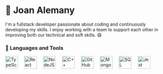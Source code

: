 # 🚀 Joan Alemany

I'm a fullstack developer passionate about coding and continuously developing my skills. I enjoy working with a team to support each other in improving both our technical and soft skills. 😄

### 🧰 Languages and Tools

<div style="display: flex; gap: 20px;">
  <img alt="TypeScript" width="40px" src="https://cdn.jsdelivr.net/gh/devicons/devicon/icons/typescript/typescript-plain.svg" />
  <img alt="React" width="40px" src="https://cdn.jsdelivr.net/gh/devicons/devicon/icons/react/react-original.svg" />
  <img alt="NodeJS" width="40px" src="https://cdn.jsdelivr.net/gh/devicons/devicon/icons/nodejs/nodejs-original.svg" />
  <img alt="C++" width="40px" src="https://cdn.jsdelivr.net/gh/devicons/devicon/icons/cplusplus/cplusplus-line.svg" />
  <img alt="GitHub" width="40px" src="https://cdn.jsdelivr.net/gh/devicons/devicon/icons/github/github-original.svg" />
  <img alt="MongoDB" width="40px" src="https://cdn.jsdelivr.net/gh/devicons/devicon/icons/mongodb/mongodb-original.svg" />
  <img alt="SQL" width="40px" src="https://cdn.jsdelivr.net/gh/devicons/devicon/icons/mysql/mysql-original.svg" />
  <img alt="Jest" width="40px" src="https://cdn.jsdelivr.net/gh/devicons/devicon/icons/jest/jest-plain.svg" />
</div>
